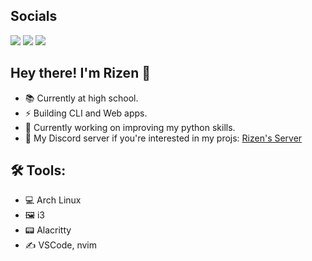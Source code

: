 ## Socials

<img src="https://img.shields.io/badge/psatvik54-6D4AFF?style=for-the-badge&logo=protonmail&logoColor=white" /> <img src="https://img.shields.io/badge/rizen07-5865F2?style=for-the-badge&logo=discord&logoColor=white" /> <img src="https://img.shields.io/badge/Light%20Weeny-FF4500?style=for-the-badge&logo=reddit&logoColor=white" />

## Hey there! I'm Rizen 👋
- 📚 Currently at high school.
- ⚡ Building CLI and Web apps.
- 🔋 Currently working on improving my python skills.
- 💬 My Discord server if you're interested in my projs: [Rizen's Server](https://discord.gg/BSCkxtxNJ6)

## 🛠️ Tools:
- 💻 Arch Linux
- 🖼️ i3
- 📟 Alacritty
- ✍️ VSCode, nvim
